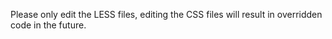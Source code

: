 Please only edit the LESS files, editing the CSS files will result in overridden code in the future.